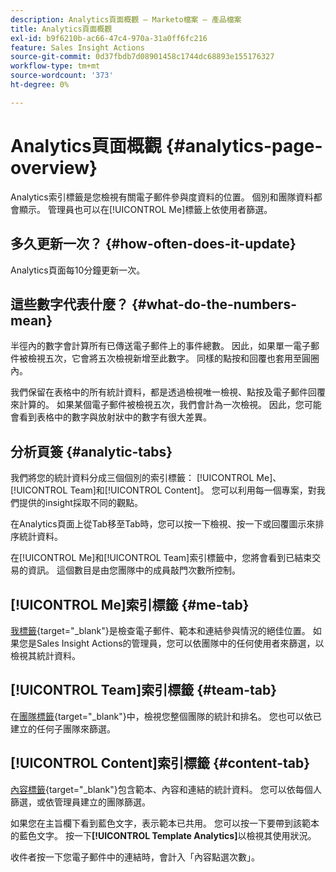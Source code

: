 ```yaml
---
description: Analytics頁面概觀 — Marketo檔案 — 產品檔案
title: Analytics頁面概觀
exl-id: b9f6210b-ac66-47c4-970a-31a0ff6fc216
feature: Sales Insight Actions
source-git-commit: 0d37fbdb7d08901458c1744dc68893e155176327
workflow-type: tm+mt
source-wordcount: '373'
ht-degree: 0%

---
```


# Analytics頁面概觀 {#analytics-page-overview}

Analytics索引標籤是您檢視有關電子郵件參與度資料的位置。 個別和團隊資料都會顯示。 管理員也可以在[!UICONTROL Me]標籤上依使用者篩選。

## 多久更新一次？ {#how-often-does-it-update}

Analytics頁面每10分鐘更新一次。

## 這些數字代表什麼？ {#what-do-the-numbers-mean}

半徑內的數字會計算所有已傳送電子郵件上的事件總數。 因此，如果單一電子郵件被檢視五次，它會將五次檢視新增至此數字。 同樣的點按和回覆也套用至圓圈內。

我們保留在表格中的所有統計資料，都是透過檢視唯一檢視、點按及電子郵件回覆來計算的。 如果某個電子郵件被檢視五次，我們會計為一次檢視。 因此，您可能會看到表格中的數字與放射狀中的數字有很大差異。

## 分析頁簽 {#analytic-tabs}

我們將您的統計資料分成三個個別的索引標籤： [!UICONTROL Me]、[!UICONTROL Team]和[!UICONTROL Content]。 您可以利用每一個專案，對我們提供的insight採取不同的觀點。

在Analytics頁面上從Tab移至Tab時，您可以按一下檢視、按一下或回覆圖示來排序統計資料。

在[!UICONTROL Me]和[!UICONTROL Team]索引標籤中，您將會看到已結束交易的資訊。 這個數目是由您團隊中的成員敲門次數所控制。

## [!UICONTROL Me]索引標籤 {#me-tab}

[我標籤](/help/marketo/product-docs/marketo-sales-insight/actions/analytics/understanding-the-me-tab.md){target="_blank"}是檢查電子郵件、範本和連結參與情況的絕佳位置。 如果您是Sales Insight Actions的管理員，您可以依團隊中的任何使用者來篩選，以檢視其統計資料。

## [!UICONTROL Team]索引標籤 {#team-tab}

在[團隊標籤](/help/marketo/product-docs/marketo-sales-insight/actions/analytics/understanding-the-team-tab.md){target="_blank"}中，檢視您整個團隊的統計和排名。 您也可以依已建立的任何子團隊來篩選。

## [!UICONTROL Content]索引標籤 {#content-tab}

[內容標籤](/help/marketo/product-docs/marketo-sales-insight/actions/analytics/understanding-the-content-tab.md){target="_blank"}包含範本、內容和連結的統計資料。 您可以依每個人篩選，或依管理員建立的團隊篩選。

如果您在主旨欄下看到藍色文字，表示範本已共用。 您可以按一下要帶到該範本的藍色文字。 按一下&#x200B;**[!UICONTROL Template Analytics]**&#x200B;以檢視其使用狀況。

收件者按一下您電子郵件中的連結時，會計入「內容點選次數」。
